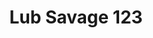 ---
pid: fs343
title: Lub Savage 123
location_transcription: all over the world
coordinates: "[-75.150132860274, 39.955510537029]"
zipcode: '19124'
gen_neighborhood: North Philadelphia
neighborhood: Juniata,Frankford,Feltonville
outside_phl: 
age: '10'
age_range: 6-13
instagram: 
image_file_name: fs_343.jpg
proposal_transcription: 
topic: Unknown
topic_summary: '0'
type: Other No Form
keywords_other: 
credit: Luis Lopez
image_labels: 
twitter: 
facebook: 
permalink: "/monuments/fs343/"
layout: item-page
---